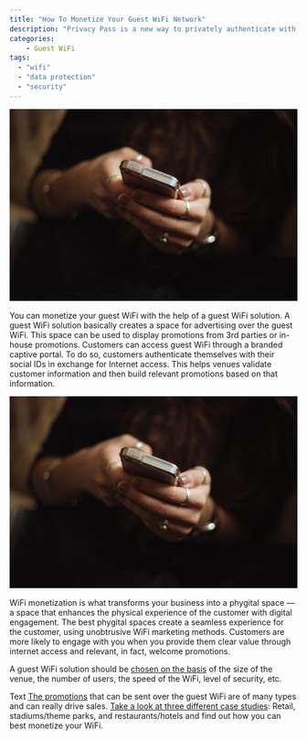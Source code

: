 ```yaml
---
title: "How To Monetize Your Guest WiFi Network"
description: "Privacy Pass is a new way to privately authenticate with a service."
categories:
    - Guest WiFi
tags:
  - "wifi"
  - "data protection"
  - "security"
---
```

![Guest WiFi](../assets/images/guest-wifi/cover.jpeg)

You can monetize your guest WiFi with the help of a guest WiFi solution. A guest WiFi solution basically creates a space for advertising over the guest WiFi. This space can be used to display promotions from 3rd parties or in-house promotions. Customers can access guest WiFi through a branded captive portal. To do so, customers authenticate themselves with their social IDs in exchange for Internet access. This helps venues validate customer information and then build relevant promotions based on that information.<!-- more -->

![img](../assets/images/guest-wifi/cover.jpeg)

WiFi monetization is what transforms your business into a phygital space — a space that enhances the physical experience of the customer with digital engagement. The best phygital spaces create a seamless experience for the customer, using unobtrusive WiFi marketing methods. Customers are more likely to engage with you when you provide them clear value through internet access and relevant, in fact, welcome promotions.

A guest WiFi solution should be [chosen on the basis](http://captivexs.com/2017/01/09/what-should-you-look-for-in-a-guest-wi-fi-platform/) of the size of the venue, the number of users, the speed of the WiFi, level of security, etc.

Text [The promotions](http://captivexs.com/2018/09/03/wifi-monetization-models-a-guide-by-captivexs/) that can be sent over the guest WiFi are of many types and can really drive sales. [Take a look at three different case studies](http://captivexs.com/2019/03/14/How+Can+I+Monetize+My+Guest+WiFi+Network%3F): Retail, stadiums/theme parks, and restaurants/hotels and find out how you can best monetize your WiFi.

